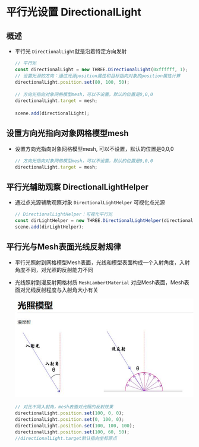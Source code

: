 # 平行光设置 DirectionalLight

## 概述

+ 平行光 `DirectionalLight`就是沿着特定方向发射

  ```js
  // 平行光
  const directionalLight = new THREE.DirectionalLight(0xffffff, 1);
  // 设置光源的方向：通过光源position属性和目标指向对象的position属性计算
  directionalLight.position.set(80, 100, 50);

  // 方向光指向对象网格模型mesh，可以不设置，默认的位置是0,0,0
  directionalLight.target = mesh;

  scene.add(directionalLight);
  ```

## 设置方向光指向对象网格模型mesh

+ 设置方向光指向对象网格模型mesh, 可以不设置，默认的位置是0,0,0

  ```js
  // 方向光指向对象网格模型mesh，可以不设置，默认的位置是0,0,0
  directionalLight.target = mesh;
  ```

## 平行光辅助观察 DirectionalLightHelper

+ 通过点光源辅助观察对象 `DirectionalLightHelper` 可视化点光源

  ```js
  // DirectionalLightHelper：可视化平行光
  const dirLightHelper = new THREE.DirectionalLightHelper(directionalLight, 5,0xff0000);
  scene.add(dirLightHelper);
  ```

## 平行光与Mesh表面光线反射规律

+ 平行光照射到网格模型Mesh表面，光线和模型表面构成一个入射角度，入射角度不同，对光照的反射能力不同

+ 光线照射到漫反射网格材质 `MeshLambertMaterial` 对应Mesh表面，Mesh表面对光线反射程度与入射角大小有关

  ![漫反射](../images/漫反射.jpg)

  ```js
  // 对比不同入射角，mesh表面对光照的反射效果
  directionalLight.position.set(100, 0, 0);
  directionalLight.position.set(0, 100, 0);
  directionalLight.position.set(100, 100, 100);
  directionalLight.position.set(100, 60, 50);
  //directionalLight.target默认指向坐标原点
  ```
